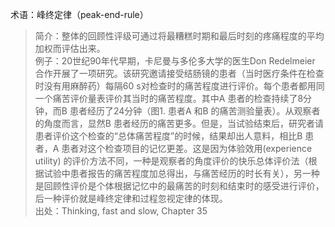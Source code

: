 术语：峰终定律（peak-end-rule）
>简介：整体的回顾性评级可通过将最糟糕时期和最后时刻的疼痛程度的平均加权而评估出来。  
>例子：20世纪90年代早期，卡尼曼与多伦多大学的医生Don Redelmeier 合作开展了一项研究。该研究邀请接受结肠镜的患者（当时医疗条件在检查时没有用麻醉药）每隔60 s对检查时的痛苦程度进行评价。每个患者都用同一个痛苦评价量表评价其当时的痛苦程度。其中A 患者的检查持续了8分钟，而B 患者经历了24分钟（图1. 患者A 和B 的痛苦测验量表）。从观察者的角度而言，显然B 患者经历的痛苦更多。但是，当试验结束后，研究者请患者评价这个检查的“总体痛苦程度”的时候，结果却出人意料，相比B 患者，A 患者对这个检查项目的记忆更差。这是因为体验效用(experience utility) 的评价方法不同，一种是观察者的角度评价的快乐总体评价法（根据试验中患者报告的痛苦程度加总得出，与痛苦经历的时长有关），另一种是回顾性评价是个体根据记忆中的最痛苦的时刻和结束时的感受进行评价，后一种评价就是峰终定律和过程忽视定律的体现。  
>出处：Thinking, fast and slow, Chapter 35
